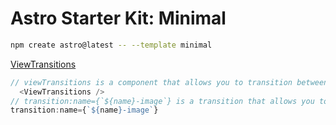 # Astro Starter Kit: Minimal

```sh
npm create astro@latest -- --template minimal
```

[ViewTransitions](https://docs.astro.build/en/guides/view-transitions/)
```ts
// viewTransitions is a component that allows you to transition between pages
  <ViewTransitions />
// transition:name={`${name}-image`} is a transition that allows you to transition between images
transition:name={`${name}-image`}
```

